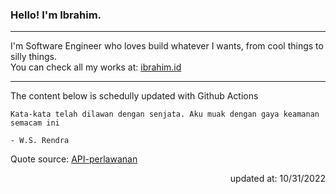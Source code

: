 <h3>Hello! I'm Ibrahim.</h3>

---

I'm Software Engineer who loves build whatever I wants, from cool things to silly things. <br>
You can check all my works at: [ibrahim.id](https://ibrahim.id)

---

The content below is schedully updated with Github Actions

    Kata-kata telah dilawan dengan senjata. Aku muak dengan gaya keamanan semacam ini

    - W.S. Rendra

Quote source: [API-perlawanan](https://github.com/ibamibrhm/api-perlawanan)

<div dir="rtl">
updated at: 10/31/2022
</div>